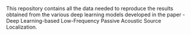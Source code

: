 This repository contains all the data needed to reproduce the results obtained from the various deep learning models developed in the paper - Deep Learning-based Low-Frequency Passive Acoustic Source Localization. 
